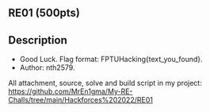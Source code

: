 ## RE01 (500pts)

## Description
- Good Luck. Flag format: FPTUHacking{text_you_found}.
- Author: nth2579.

All attachment, source, solve and build script in my project: https://github.com/MrEn1gma/My-RE-Challs/tree/main/Hackforces%202022/RE01
